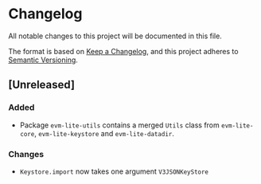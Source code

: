# Changelog

All notable changes to this project will be documented in this file.

The format is based on [Keep a Changelog](https://keepachangelog.com/en/1.0.0/),
and this project adheres to [Semantic Versioning](https://semver.org/spec/v2.0.0.html).

## [Unreleased]

### Added

-   Package `evm-lite-utils` contains a merged `Utils` class from `evm-lite-core`, `evm-lite-keystore` and `evm-lite-datadir`.

### Changes

-   `Keystore.import` now takes one argument `V3JSONKeyStore`
